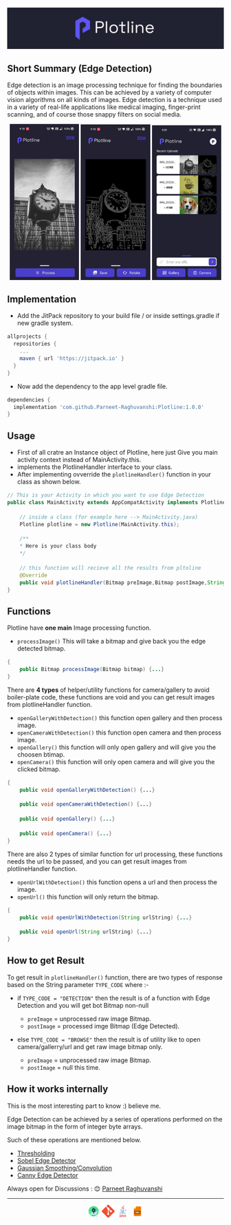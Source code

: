 ![](https://github.com/Parneet-Raghuvanshi/Plotline/blob/main/readme/plotline-banner.jpg?raw=true "Plotline")

## Short Summary (Edge Detection)

Edge detection is an image processing technique for finding the boundaries of objects within 
images. This can be achieved by a variety of computer vision algorithms on all kinds of images.
Edge detection is a technique used in a variety of real-life applications like medical imaging,
finger-print scanning, and of course those snappy filters on social media.

<p align="center">
  <img src="https://github.com/Parneet-Raghuvanshi/Plotline/blob/main/readme/1.jpg?raw=true" title="Raw Image" width="32%">
  <img src="https://github.com/Parneet-Raghuvanshi/Plotline/blob/main/readme/2.jpg?raw=true" title="Processed Image" width="32%">
  <img src="https://github.com/Parneet-Raghuvanshi/Plotline/blob/main/readme/DASHBOARD.jpg?raw=true" title="Dashboard" width="32%">
</p>

## Implementation

- Add the JitPack repository to your build file / or inside settings.gradle if new gradle system.

```gradle
allprojects {
  repositories {
    ...
	maven { url 'https://jitpack.io' }
  }
}
```

- Now add the dependency to the app level gradle file.

```gradle
dependencies {
  implementation 'com.github.Parneet-Raghuvanshi:Plotline:1.0.0'
}
```

## Usage

- First of all cratre an Instance object of Plotline, here just Give you main activity context instead of MainActivity.this.
- implements the PlotlineHandler interface to your class.
- After implementing ovverride the `plotlineHandler()` function in your class as shown below.

```java
// This is your Activity in which you want to use Edge Detection
public class MainActivity extends AppCompatActivity implements PlotlineHandler {
    
    // inside a class (for example here --> MainActivity.java)
    Plotline plotline = new Plotline(MainActivity.this);
    
    /**
    * Here is your class body
    */
    
    // this function will recieve all the results from pltoline
    @Override
    public void plotlineHandler(Bitmap preImage,Bitmap postImage,String TYPE_CODE) {
}
```

## Functions

Plotline have **one main** Image processing function.

- `processImage()` This will take a bitmap and give back you the edge detected bitmap.
```java
{
    public Bitmap processImage(Bitmap bitmap) {...}
}
```

There are **4 types** of helper/utility functions for camera/gallery to avoid boiler-plate code, these functions are void and you can get result images from plotlineHandler function.

- `openGalleryWithDetection()` this function open gallery and then process image.
- `openCameraWithDetection()` this function open camera and then process image.
- `openGallery()` this function will only open gallery and will give you the choosen btimap.
- `openCamera()` this function will only open camera and will give you the clicked bitmap.
```java
{
    public void openGalleryWithDetection() {...}

    public void openCameraWithDetection() {...}

    public void openGallery() {...}

    public void openCamera() {...}
}
```

There are also 2 types of similar function for url processing, these functions needs the url to be passed, and you can get result images from plotlineHandler function.

- `openUrlWithDetection()` this function opens a url and then process the image.
- `openUrl()` this function will only return the bitmap.
```java
{
    public void openUrlWithDetection(String urlString) {...}
    
    public void openUrl(String urlString) {...}
}
```

## How to get Result

To get result in `plotlineHandler()` function, there are two types of response based on the String parameter `TYPE_CODE` where :-

- if `TYPE_CODE = "DETECTION"` then the result is of a function with Edge Detection and you will get bot Bitmap non-null
  - `preImage` = unprocessed raw image Bitmap. 
  - `postImage` = processed imge Bitmap (Edge Detected).


- else `TYPE_CODE = "BROWSE"` then the result is of utility like to open camera/gallerry/url and get raw image bitmap only.
  - `preImage` = unprocessed raw image Bitmap.
  - `postImage` = null this time.

## How it works internally

This is the most interesting part to know :) believe me.

Edge Detection can be achieved by a series of operations performed on the image bitmap in the form of integer byte arrays.

Such of these operations are mentioned below.
- [Thresholding](https://homepages.inf.ed.ac.uk/rbf/HIPR2/threshld.htm)
- [Sobel Edge Detector](https://homepages.inf.ed.ac.uk/rbf/HIPR2/sobel.htm)
- [Gaussian Smoothing/Convolution](https://homepages.inf.ed.ac.uk/rbf/HIPR2/gsmooth.htm)
- [Canny Edge Detector](https://homepages.inf.ed.ac.uk/rbf/HIPR2/canny.htm)

Always open for Discussions : 😊 [Parneet Raghuvanshi](mailto:parneetraghuvanshi@gmail.com)

***

<p align="center">
  <img src="https://github.com/Parneet-Raghuvanshi/EScanner-Project/blob/master/readmeresources/android-studio.png?raw=true" title="Android Studio" height="30"/>
  <img src="https://github.com/Parneet-Raghuvanshi/EScanner-Project/blob/master/readmeresources/Git-Icon.png?raw=true" title="Git" height="30"/>
  <img src="https://github.com/Parneet-Raghuvanshi/EScanner-Project/blob/master/readmeresources/java.png?raw=true" title="Java" height="30"/>
  <img src="https://github.com/Parneet-Raghuvanshi/EScanner-Project/blob/master/readmeresources/xml.png?raw=true" title="XML" height="30"/>
</p>
